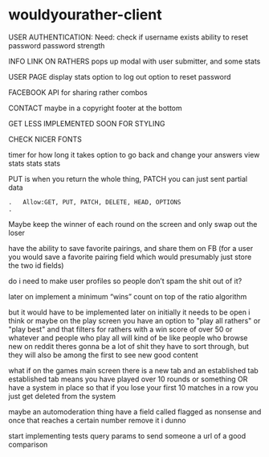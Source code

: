 # wouldyourather-client


USER AUTHENTICATION:
Need:
check if username exists
ability to reset password
password strength


INFO LINK ON RATHERS
pops up modal with user submitter, and some stats

USER PAGE
display stats
option to log out
option to reset password

FACEBOOK API
for sharing rather combos

CONTACT
maybe in a copyright footer at the bottom

GET LESS IMPLEMENTED SOON FOR STYLING

CHECK NICER FONTS







timer for how long it takes
option to go back and change your answers
view stats stats stats

PUT is when you return the whole thing, PATCH you can just sent partial data

	.	Allow:GET, PUT, PATCH, DELETE, HEAD, OPTIONS
	.	

Maybe keep the winner of each round on the screen and only swap out the loser

have the ability to save favorite pairings, and share them on FB
(for a user you would save a favorite pairing field which would presumably just store the two id fields)

do i need to make user profiles so people don’t spam the shit out of it?

later on implement a minimum “wins” count on top of the ratio algorithm 

but it would have to be implemented later on
initially it needs to be open i think
or maybe on the play screen
you have an option to "play all rathers"
or "play best"
and that filters for rathers with a win score of over 50 or whatever
and people who play all will kind of be like people who browse new on reddit
theres gonna be a lot of shit they have to sort through, but they will also be among the first to see new good content

what if
on the games main screen
there is a new tab
and an established tab
established tab means you have played over 10 rounds or something
OR
have a system in place so that if you lose your first 10 matches in a row you just get deleted from the system

maybe an automoderation thing
have a field called flagged as nonsense
and once that reaches a certain number
remove it
i dunno

start implementing tests
query params to send someone a url of a good comparison
